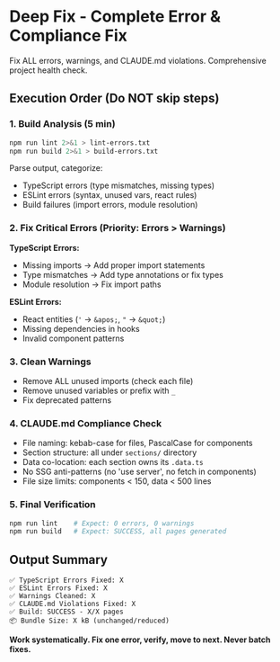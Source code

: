 # Deep Fix - Complete Error & Compliance Fix

Fix ALL errors, warnings, and CLAUDE.md violations. Comprehensive project health check.

## Execution Order (Do NOT skip steps)

### 1. Build Analysis (5 min)
```bash
npm run lint 2>&1 > lint-errors.txt
npm run build 2>&1 > build-errors.txt
```
Parse output, categorize:
- TypeScript errors (type mismatches, missing types)
- ESLint errors (syntax, unused vars, react rules)
- Build failures (import errors, module resolution)

### 2. Fix Critical Errors (Priority: Errors > Warnings)
**TypeScript Errors:**
- Missing imports → Add proper import statements
- Type mismatches → Add type annotations or fix types
- Module resolution → Fix import paths

**ESLint Errors:**
- React entities (`'` → `&apos;`, `"` → `&quot;`)
- Missing dependencies in hooks
- Invalid component patterns

### 3. Clean Warnings
- Remove ALL unused imports (check each file)
- Remove unused variables or prefix with `_`
- Fix deprecated patterns

### 4. CLAUDE.md Compliance Check
- File naming: kebab-case for files, PascalCase for components
- Section structure: all under `sections/` directory
- Data co-location: each section owns its `.data.ts`
- No SSG anti-patterns (no 'use server', no fetch in components)
- File size limits: components < 150, data < 500 lines

### 5. Final Verification
```bash
npm run lint    # Expect: 0 errors, 0 warnings
npm run build   # Expect: SUCCESS, all pages generated
```

## Output Summary
```
✅ TypeScript Errors Fixed: X
✅ ESLint Errors Fixed: X
✅ Warnings Cleaned: X
✅ CLAUDE.md Violations Fixed: X
✅ Build: SUCCESS - X/X pages
📦 Bundle Size: X kB (unchanged/reduced)
```

**Work systematically. Fix one error, verify, move to next. Never batch fixes.**
